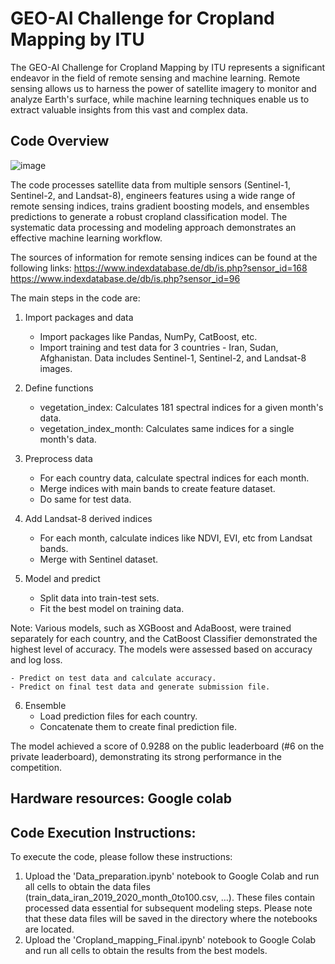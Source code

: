 # GEO-AI Challenge for Cropland Mapping by ITU
The GEO-AI Challenge for Cropland Mapping by ITU represents a significant endeavor in the field of remote sensing and machine learning. 
Remote sensing allows us to harness the power of satellite imagery to monitor and analyze Earth's surface, 
while machine learning techniques enable us to extract valuable insights from this vast and complex data. 

## Code Overview
![image](https://github.com/ITU-GeoAI-Challenge/6th-Place-Cropland-Mapping/assets/148743398/3e2904ab-4a87-48fe-bef0-385194c63cee)

The code processes satellite data from multiple sensors (Sentinel-1, Sentinel-2, and Landsat-8), engineers features using a wide range of remote sensing indices, trains gradient boosting models, and ensembles predictions to generate a robust cropland classification model. The systematic data processing and modeling approach demonstrates an effective machine learning workflow.

The sources of information for remote sensing indices can be found at the following links:
      https://www.indexdatabase.de/db/is.php?sensor_id=168
      https://www.indexdatabase.de/db/is.php?sensor_id=96

The main steps in the code are:

1. Import packages and data
    - Import packages like Pandas, NumPy, CatBoost, etc. 
    - Import training and test data for 3 countries - Iran, Sudan, Afghanistan. Data includes Sentinel-1, Sentinel-2, and Landsat-8 images.

2. Define functions
    - vegetation_index: Calculates 181 spectral indices for a given month's data.
    - vegetation_index_month: Calculates same indices for a single month's data.

3. Preprocess data
    - For each country data, calculate spectral indices for each month.
    - Merge indices with main bands to create feature dataset.
    - Do same for test data.
    
4. Add Landsat-8 derived indices
    - For each month, calculate indices like NDVI, EVI, etc from Landsat bands.
    - Merge with Sentinel dataset.
5. Model and predict
    - Split data into train-test sets.
    - Fit the best model on training data.

Note: Various models, such as XGBoost and AdaBoost, were trained separately for each country, and the CatBoost Classifier demonstrated the highest level of accuracy. The models were assessed based on accuracy and log loss.

    - Predict on test data and calculate accuracy.
    - Predict on final test data and generate submission file.

6. Ensemble
    - Load prediction files for each country.
    - Concatenate them to create final prediction file.

The model achieved a score of 0.9288 on the public leaderboard (#6 on the private leaderboard), demonstrating its strong performance in the competition.

## Hardware resources: Google colab 

## Code Execution Instructions:

To execute the code, please follow these instructions:

1.	Upload the 'Data_preparation.ipynb' notebook to Google Colab and run all cells to obtain the data files (train_data_iran_2019_2020_month_0to100.csv, …).
These files contain processed data essential for subsequent modeling steps. Please note that these data files will be saved in the directory where the notebooks are located.
2.	Upload the 'Cropland_mapping_Final.ipynb' notebook to Google Colab and run all cells to obtain the results from the best models.
